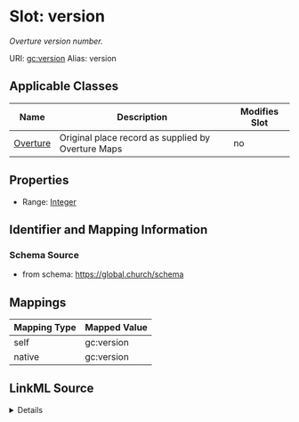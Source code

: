 

# Slot: version 


_Overture version number._





URI: [gc:version](https://global.church/schema/version)
Alias: version

<!-- no inheritance hierarchy -->





## Applicable Classes

| Name | Description | Modifies Slot |
| --- | --- | --- |
| [Overture](Overture.md) | Original place record as supplied by Overture Maps |  no  |






## Properties

* Range: [Integer](Integer.md)




## Identifier and Mapping Information






### Schema Source


* from schema: https://global.church/schema




## Mappings

| Mapping Type | Mapped Value |
| ---  | ---  |
| self | gc:version |
| native | gc:version |




## LinkML Source

<details>
```yaml
name: version
description: Overture version number.
from_schema: https://global.church/schema
rank: 1000
alias: version
domain_of:
- Overture
range: integer

```
</details>